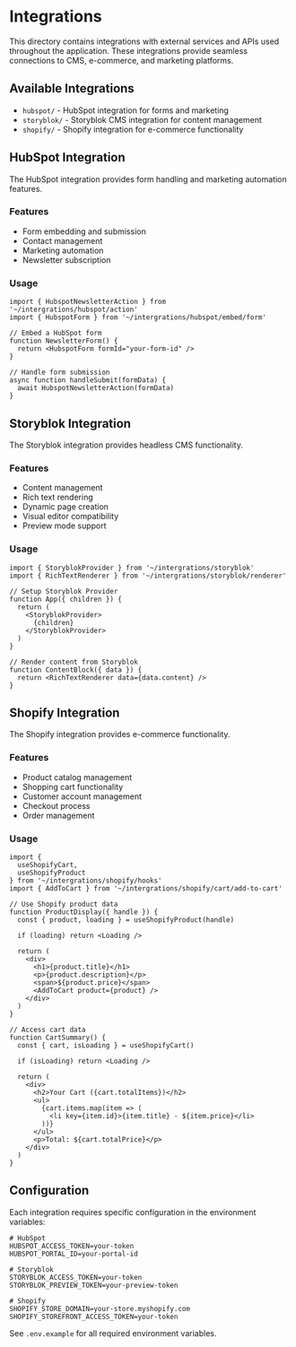 # Integrations

This directory contains integrations with external services and APIs used throughout the application. These integrations provide seamless connections to CMS, e-commerce, and marketing platforms.

## Available Integrations

- `hubspot/` - HubSpot integration for forms and marketing
- `storyblok/` - Storyblok CMS integration for content management
- `shopify/` - Shopify integration for e-commerce functionality

## HubSpot Integration

The HubSpot integration provides form handling and marketing automation features.

### Features

- Form embedding and submission
- Contact management
- Marketing automation
- Newsletter subscription

### Usage

```tsx
import { HubspotNewsletterAction } from '~/intergrations/hubspot/action'
import { HubspotForm } from '~/intergrations/hubspot/embed/form'

// Embed a HubSpot form
function NewsletterForm() {
  return <HubspotForm formId="your-form-id" />
}

// Handle form submission
async function handleSubmit(formData) {
  await HubspotNewsletterAction(formData)
}
```

## Storyblok Integration

The Storyblok integration provides headless CMS functionality.

### Features

- Content management
- Rich text rendering
- Dynamic page creation
- Visual editor compatibility
- Preview mode support

### Usage

```tsx
import { StoryblokProvider } from '~/intergrations/storyblok'
import { RichTextRenderer } from '~/intergrations/storyblok/renderer'

// Setup Storyblok Provider
function App({ children }) {
  return (
    <StoryblokProvider>
      {children}
    </StoryblokProvider>
  )
}

// Render content from Storyblok
function ContentBlock({ data }) {
  return <RichTextRenderer data={data.content} />
}
```

## Shopify Integration

The Shopify integration provides e-commerce functionality.

### Features

- Product catalog management
- Shopping cart functionality
- Customer account management
- Checkout process
- Order management

### Usage

```tsx
import { 
  useShopifyCart, 
  useShopifyProduct 
} from '~/intergrations/shopify/hooks'
import { AddToCart } from '~/intergrations/shopify/cart/add-to-cart'

// Use Shopify product data
function ProductDisplay({ handle }) {
  const { product, loading } = useShopifyProduct(handle)
  
  if (loading) return <Loading />
  
  return (
    <div>
      <h1>{product.title}</h1>
      <p>{product.description}</p>
      <span>${product.price}</span>
      <AddToCart product={product} />
    </div>
  )
}

// Access cart data
function CartSummary() {
  const { cart, isLoading } = useShopifyCart()
  
  if (isLoading) return <Loading />
  
  return (
    <div>
      <h2>Your Cart ({cart.totalItems})</h2>
      <ul>
        {cart.items.map(item => (
          <li key={item.id}>{item.title} - ${item.price}</li>
        ))}
      </ul>
      <p>Total: ${cart.totalPrice}</p>
    </div>
  )
}
```

## Configuration

Each integration requires specific configuration in the environment variables:

```
# HubSpot
HUBSPOT_ACCESS_TOKEN=your-token
HUBSPOT_PORTAL_ID=your-portal-id

# Storyblok
STORYBLOK_ACCESS_TOKEN=your-token
STORYBLOK_PREVIEW_TOKEN=your-preview-token

# Shopify
SHOPIFY_STORE_DOMAIN=your-store.myshopify.com
SHOPIFY_STOREFRONT_ACCESS_TOKEN=your-token
```

See `.env.example` for all required environment variables.
